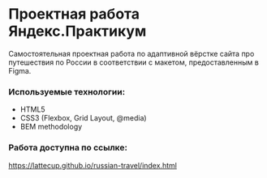 # Проектная работа Яндекс.Практикум  
Самостоятельная проектная работа по адаптивной вёрстке сайта про путешествия по России в соответствии с макетом, предоставленным в Figma.
### Используемые технологии:
* HTML5
* CSS3 (Flexbox, Grid Layout, @media)
* BEM methodology  
### Работа доступна по ссылке:
https://lattecup.github.io/russian-travel/index.html
